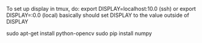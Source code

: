 To set up display in tmux, do:
export DISPLAY=localhost:10.0 (ssh)
or
export DISPLAY=:0.0 (local)
basically should set DISPLAY to the value outside of DISPLAY

sudo apt-get install python-opencv
sudo pip install numpy
